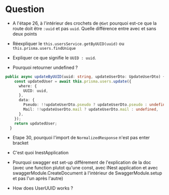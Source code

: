 # Question

- A l'étape 26, à l'intérieur des crochets de `@Get` pourquoi est-ce que la route doit être `:uuid` et pas `uuid`. Quelle différence entre avec et sans deux points

- Réexpliquer le `this.usersService.getByUUID(uuid)` ou `this.prisma.users.findUnique`

- Expliquer ce que signifie le `UUID : uuid`.
- Pourquoi retourner undefined ?
``` ts
public async updateByUUID(uuid: string, updateUserDto: UpdateUserDto) {
    const updatedUser = await this.prisma.users.update({
      where: {
        UUID: uuid,
      },
      data: {
        Pseudo: !!updateUserDto.pseudo ? updateUserDto.pseudo : undefined,
        Mail: !!updateUserDto.mail ? updateUserDto.mail : undefined,
      },
    });
    return updatedUser;
  }
```
- Etape 30, pourquoi l'import de `NormalizedResponse` n'est pas enter bracket

- C'est quoi InestApplication

- Pourquoi swagger est set-up différement de l'explication de la doc (avec une function plutot qu'une const, avec INest application et avec swaggerModule.CreateDocument à l'intérieur de SwaggerModule.setup et pas l'un après l'autre)

- How does UserUUID works ?